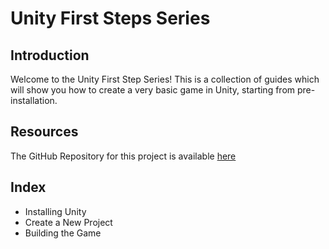 # Unity First Steps Series

## Introduction
Welcome to the Unity First Step Series! This is a collection of guides which will show you how to create a very basic game in Unity, starting from pre-installation.

## Resources
The GitHub Repository for this project is available [here](niu-gdo.github.io/game-developers-library)

## Index
* Installing Unity
* Create a New Project
* Building the Game